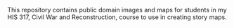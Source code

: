 This repository contains public domain images and maps for students in my HIS 317, Civil War and Reconstruction, course to use in creating story maps.
